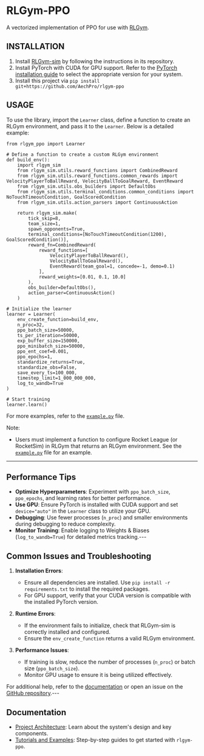 # RLGym-PPO
A vectorized implementation of PPO for use with [RLGym](rlgym.org).

## INSTALLATION
1. Install [RLGym-sim](https://github.com/AechPro/rocket-league-gym-sim) by following the instructions in its repository.
2. Install PyTorch with CUDA for GPU support. Refer to the [PyTorch installation guide](https://pytorch.org/get-started/locally/) to select the appropriate version for your system.
3. Install this project via `pip install git+https://github.com/AechPro/rlgym-ppo`

## USAGE
To use the library, import the `Learner` class, define a function to create an RLGym environment, and pass it to the `Learner`. Below is a detailed example:
```
from rlgym_ppo import Learner

# Define a function to create a custom RLGym environment
def build_env():
    import rlgym_sim
    from rlgym_sim.utils.reward_functions import CombinedReward
    from rlgym_sim.utils.reward_functions.common_rewards import VelocityPlayerToBallReward, VelocityBallToGoalReward, EventReward
    from rlgym_sim.utils.obs_builders import DefaultObs
    from rlgym_sim.utils.terminal_conditions.common_conditions import NoTouchTimeoutCondition, GoalScoredCondition
    from rlgym_sim.utils.action_parsers import ContinuousAction

    return rlgym_sim.make(
        tick_skip=8,
        team_size=1,
        spawn_opponents=True,
        terminal_conditions=[NoTouchTimeoutCondition(1200), GoalScoredCondition()],
        reward_fn=CombinedReward(
            reward_functions=[
                VelocityPlayerToBallReward(),
                VelocityBallToGoalReward(),
                EventReward(team_goal=1, concede=-1, demo=0.1)
            ],
            reward_weights=[0.01, 0.1, 10.0]
        ),
        obs_builder=DefaultObs(),
        action_parser=ContinuousAction()
    )

# Initialize the learner
learner = Learner(
    env_create_function=build_env,
    n_proc=32,
    ppo_batch_size=50000,
    ts_per_iteration=50000,
    exp_buffer_size=150000,
    ppo_minibatch_size=50000,
    ppo_ent_coef=0.001,
    ppo_epochs=1,
    standardize_returns=True,
    standardize_obs=False,
    save_every_ts=100_000,
    timestep_limit=1_000_000_000,
    log_to_wandb=True
)

# Start training
learner.learn()
```

For more examples, refer to the [`example.py`](example.py) file.

Note:
- Users must implement a function to configure Rocket League (or RocketSim) in RLGym that returns an RLGym environment. See the [`example.py`](example.py) file for an example.

---

## Performance Tips
- **Optimize Hyperparameters**: Experiment with `ppo_batch_size`, `ppo_epochs`, and learning rates for better performance.
- **Use GPU**: Ensure PyTorch is installed with CUDA support and set `device="auto"` in the `Learner` class to utilize your GPU.
- **Debugging**: Use fewer processes (`n_proc`) and smaller environments during debugging to reduce complexity.
- **Monitor Training**: Enable logging to Weights & Biases (`log_to_wandb=True`) for detailed metrics tracking.---

## Common Issues and Troubleshooting
1. **Installation Errors**:
   - Ensure all dependencies are installed. Use `pip install -r requirements.txt` to install the required packages.
   - For GPU support, verify that your CUDA version is compatible with the installed PyTorch version.

2. **Runtime Errors**:
   - If the environment fails to initialize, check that RLGym-sim is correctly installed and configured.
   - Ensure the `env_create_function` returns a valid RLGym environment.

3. **Performance Issues**:
   - If training is slow, reduce the number of processes (`n_proc`) or batch size (`ppo_batch_size`).
   - Monitor GPU usage to ensure it is being utilized effectively.

For additional help, refer to the [documentation](docs/architecture.md) or open an issue on the [GitHub repository](https://github.com/AechPro/rlgym-ppo).---

## Documentation
- [Project Architecture](docs/architecture.md): Learn about the system's design and key components.
- [Tutorials and Examples](docs/tutorials.md): Step-by-step guides to get started with `rlgym-ppo`.
